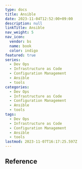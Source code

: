 ```yaml
---
type: docs
title: Ansible
date: 2023-11-04T12:52:00+09:00
description: null
linkTitle: Ansible
nav_weight: 5
nav_icon:
  vendor: bs
  name: book
  color: indigo
featured: true
series:
  - Dev Ops
  - Infrastructure as Code
  - Configuration Management
  - Ansible
  - tools
categories:
  - Dev Ops
  - Infrastructure as Code
  - Configuration Management
  - Ansible
  - tools
tags:
  - Dev Ops
  - Infrastructure as Code
  - Configuration Management
  - Ansible
  - tools
lastmod: 2023-11-07T16:17:25.597Z
---
```


## Reference

